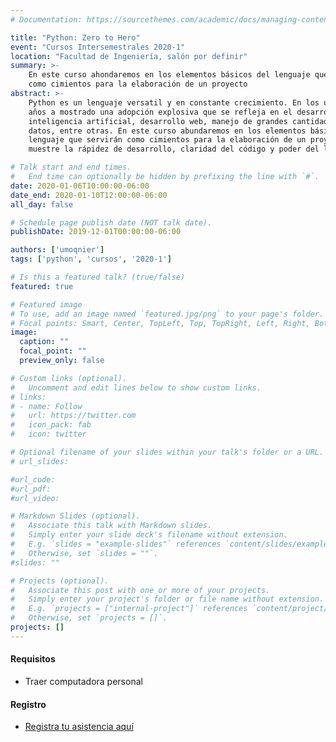 ```yaml
---
# Documentation: https://sourcethemes.com/academic/docs/managing-content/

title: "Python: Zero to Hero"
event: "Cursos Intersemestrales 2020-1"
location: "Facultad de Ingeniería, salón por definir"
summary: >-
    En este curso ahondaremos en los elementos básicos del lenguaje que servirán
    como cimientos para la elaboración de un proyecto
abstract: >-
    Python es un lenguaje versatil y en constante crecimiento. En los últimos
    años a mostrado una adopción explosiva que se refleja en el desarrollo de
    inteligencia artificial, desarrollo web, manejo de grandes cantidades de
    datos, entre otras. En este curso abundaremos en los elementos básicos del
    lenguaje que servirán como cimientos para la elaboración de un proyecto que
    muestre la rápidez de desarrollo, claridad del código y poder del lenguaje

# Talk start and end times.
#   End time can optionally be hidden by prefixing the line with `#`.
date: 2020-01-06T10:00:00-06:00
date_end: 2020-01-10T12:00:00-06:00
all_day: false

# Schedule page publish date (NOT talk date).
publishDate: 2019-12-01T00:00:00-06:00

authors: ['umoqnier']
tags: ['python', 'cursos', '2020-1']

# Is this a featured talk? (true/false)
featured: true

# Featured image
# To use, add an image named `featured.jpg/png` to your page's folder.
# Focal points: Smart, Center, TopLeft, Top, TopRight, Left, Right, BottomLeft, Bottom, BottomRight.
image:
  caption: ""
  focal_point: ""
  preview_only: false

# Custom links (optional).
#   Uncomment and edit lines below to show custom links.
# links:
# - name: Follow
#   url: https://twitter.com
#   icon_pack: fab
#   icon: twitter

# Optional filename of your slides within your talk's folder or a URL.
# url_slides:

#url_code:
#url_pdf:
#url_video:

# Markdown Slides (optional).
#   Associate this talk with Markdown slides.
#   Simply enter your slide deck's filename without extension.
#   E.g. `slides = "example-slides"` references `content/slides/example-slides.md`.
#   Otherwise, set `slides = ""`.
#slides: ""

# Projects (optional).
#   Associate this post with one or more of your projects.
#   Simply enter your project's folder or file name without extension.
#   E.g. `projects = ["internal-project"]` references `content/project/deep-learning/index.md`.
#   Otherwise, set `projects = []`.
projects: []
---
```


#### Requisitos

* Traer computadora personal

#### Registro

* [Registra tu asistencia aquí](https://forms.gle/CUDRfU4cF3MgTfub8)

